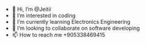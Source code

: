 - 👋 Hi, I’m @Jeitii
- 👀 I’m interested in coding
- 🌱 I’m currently learning Electronics Engineering
- 💞️ I’m looking to collaborate on software developing
- 📫 How to reach me +905338469415

<!---
Jeitii/Jeitii is a ✨ special ✨ repository because its `README.md` (this file) appears on your GitHub profile.
You can click the Preview link to take a look at your changes.
--->
